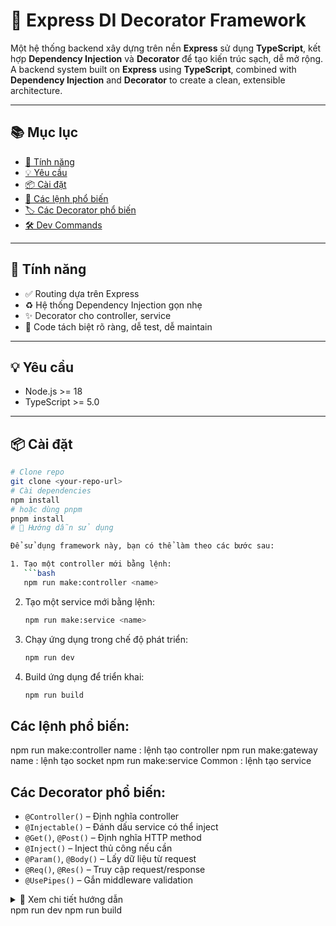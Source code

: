 # 🚀 Express DI Decorator Framework

Một hệ thống backend xây dựng trên nền **Express** sử dụng **TypeScript**, kết hợp **Dependency Injection** và **Decorator** để tạo kiến trúc sạch, dễ mở rộng.  
A backend system built on **Express** using **TypeScript**, combined with **Dependency Injection** and **Decorator** to create a clean, extensible architecture.

---

## 📚 Mục lục

- [🔧 Tính năng](#-tính-năng)
- [💡 Yêu cầu](#-yêu-cầu)
- [📦 Cài đặt](#-cài-đặt)
- [📜 Các lệnh phổ biến](#-các-lệnh-phổ-biến)
- [🏷️ Các Decorator phổ biến](#-các-decorator-phổ-biến)
- [🛠️ Dev Commands](#️-dev-commands)

---

## 🔧 Tính năng

- ✅ Routing dựa trên Express  
- ♻️ Hệ thống Dependency Injection gọn nhẹ  
- ✨ Decorator cho controller, service  
- 🧼 Code tách biệt rõ ràng, dễ test, dễ maintain  

---

## 💡 Yêu cầu

- Node.js >= 18  
- TypeScript >= 5.0  

---

## 📦 Cài đặt

```bash
# Clone repo
git clone <your-repo-url>
# Cài dependencies
npm install
# hoặc dùng pnpm
pnpm install
# 🚀 Hướng dẫn sử dụng

Để sử dụng framework này, bạn có thể làm theo các bước sau:

1. Tạo một controller mới bằng lệnh:
   ```bash
   npm run make:controller <name>
   ```

2. Tạo một service mới bằng lệnh:
   ```bash
   npm run make:service <name>
   ```

3. Chạy ứng dụng trong chế độ phát triển:
   ```bash
   npm run dev
   ```

4. Build ứng dụng để triển khai:
   ```bash
   npm run build
   ```


## Các lệnh phổ biến:
npm run make:controller name : lệnh tạo controller
npm run make:gateway name : lệnh tạo socket
npm run make:service Common : lệnh tạo service
## Các Decorator phổ biến:

- `@Controller()` – Định nghĩa controller
- `@Injectable()` – Đánh dấu service có thể inject
- `@Get()`, `@Post()` – Định nghĩa HTTP method
- `@Inject()` – Inject thủ công nếu cần
- `@Param()`, `@Body()` – Lấy dữ liệu từ request
- `@Req()`, `@Res()` – Truy cập request/response
- `@UsePipes()` – Gắn middleware validation

<details> 
  <summary>📖 Xem chi tiết hướng dẫn</summary>
  ### 🧩 Các Decorator hỗ trợ

  #### 📁 Controller & Gateway
  - `@Controller()` - Định nghĩa controller
  - `@Controller("users")` - Định nghĩa route base
  - `@SocketGateway({ namespace: "/chat", port: 3002 })` - Định nghĩa socket server riêng
  
  #### 🧪 Service & Inject
  - `@Injectable()` - Dùng cho service, cho phép inject
  - `@Inject(UserService)` - Inject thủ công nếu cần
  **Ví dụ về Service & Controller:**
  > **Lưu ý:** Đặt các file này trong thư mục `src/services` và `src/controllers` tương ứng để duy trì cấu trúc dự án rõ ràng.

  @Injectable()
  export class UserService {
    getUsers() {
      return ["user1", "user2"];
    }
  }

  @Controller("users")
  export class UserController {
    constructor(
      @Inject(UserService) private userService: UserService
    ) {}

    @Get()
    getAll() {
      return this.userService.getUsers();
    }
  }
@Post() - Định nghĩa method POST
@Post()
createUser(@Body() body: any) {
  return `Creating user with data: ${JSON.stringify(body)}`;
}

@Post() - Định nghĩa method POST

@Patch() - Định nghĩa method PATCH

@Delete() - Định nghĩa method DELETE

#### 📦 Param & Body
Lấy tham số và dữ liệu body:
@Get(":id")
getUser(@Param("id") id: string) {
  return `User ID: ${id}`;
}

@Post()
create(@Body() body: any) {
  return `Creating user with data: ${JSON.stringify(body)}`;
}
🛠️ Dev Commands

Chạy các lệnh phát triển ứng dụng:
</details>npm run dev  
npm run build 
